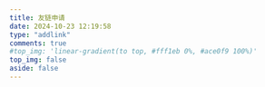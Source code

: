 ```yaml
---
title: 友链申请
date: 2024-10-23 12:19:58
type: "addlink"
comments: true
#top_img: 'linear-gradient(to top, #fff1eb 0%, #ace0f9 100%)'
top_img: false
aside: false
---
```



